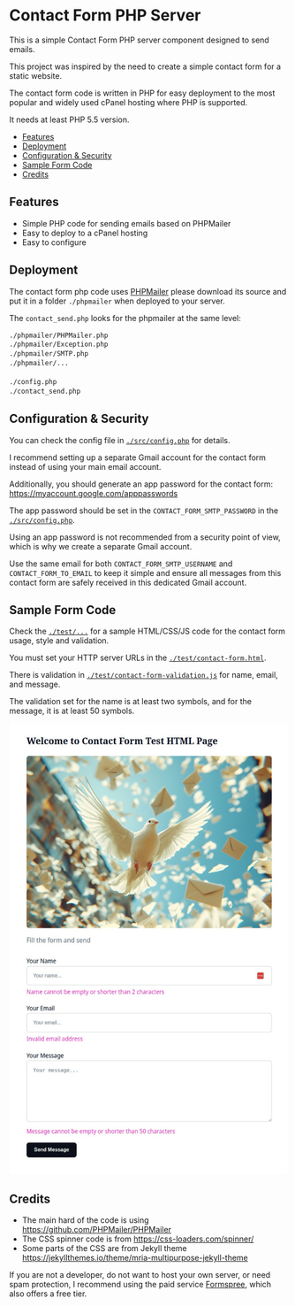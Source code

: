 # Contact Form PHP Server

This is a simple Contact Form PHP server component designed to send emails.

This project was inspired by the need to create a simple contact form for a static website.

The contact form code is written in PHP for easy deployment to the most popular
and widely used cPanel hosting where PHP is supported.

It needs at least PHP 5.5 version.

* [Features](#features)
* [Deployment](#deployment)
* [Configuration & Security](#configuration--security)
* [Sample Form Code](#sample-form-code)
* [Credits](#credits)

## Features

* Simple PHP code for sending emails based on PHPMailer
* Easy to deploy to a cPanel hosting
* Easy to configure

## Deployment

The contact form php code uses [PHPMailer](https://github.com/PHPMailer/PHPMailer) please download its source 
and put it in a folder `./phpmailer` when deployed to your server.

The `contact_send.php` looks for the phpmailer at the same level:
```bash
./phpmailer/PHPMailer.php
./phpmailer/Exception.php
./phpmailer/SMTP.php
./phpmailer/...

./config.php
./contact_send.php
```

## Configuration & Security

You can check the config file in [`./src/config.php`](./src/config.php) for details.

I recommend setting up a separate Gmail account for the contact form 
instead of using your main email account.

Additionally, you should generate an app password for the contact form:
https://myaccount.google.com/apppasswords

The app password should be set in the `CONTACT_FORM_SMTP_PASSWORD` 
in the [`./src/config.php`](./src/config.php). 

Using an app password is not recommended from a security point of view, 
which is why we create a separate Gmail account.

Use the same email for both `CONTACT_FORM_SMTP_USERNAME` and `CONTACT_FORM_TO_EMAIL` 
to keep it simple and ensure all messages from this contact form are safely received 
in this dedicated Gmail account.

## Sample Form Code

Check the [`./test/...`](./test) for a sample HTML/CSS/JS code for the contact form usage,
style and validation.

You must set your HTTP server URLs in the [`./test/contact-form.html`](./test/contact-form.html).

There is validation in [`./test/contact-form-validation.js`](./test/contact-form-validation.js) for name, email, and message.

The validation set for the name is at least two symbols, and for the message, 
it is at least 50 symbols.

<img src="./test/test-form-view.jpg" alt="Test Form View"></img>

## Credits

* The main hard of the code is using https://github.com/PHPMailer/PHPMailer
* The CSS spinner code is from https://css-loaders.com/spinner/
* Some parts of the CSS are from Jekyll theme https://jekyllthemes.io/theme/mria-multipurpose-jekyll-theme

If you are not a developer, do not want to host your own server, or need spam protection, 
I recommend using the paid service [Formspree](https://formspree.io/), which also offers a free tier.
